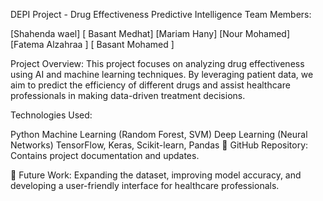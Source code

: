 DEPI Project - Drug Effectiveness Predictive Intelligence
Team Members:

[Shahenda wael]
[ Basant Medhat]
[Mariam Hany]
[Nour Mohamed]
[Fatema Alzahraa ]
[ Basant Mohamed ]

Project Overview:
This project focuses on analyzing drug effectiveness using AI and machine learning techniques. By leveraging patient data, we aim to predict the efficiency of different drugs and assist healthcare professionals in making data-driven treatment decisions.

Technologies Used:

Python
Machine Learning (Random Forest, SVM)
Deep Learning (Neural Networks)
TensorFlow, Keras, Scikit-learn, Pandas
📌 GitHub Repository: Contains project documentation and updates.

🚀 Future Work: Expanding the dataset, improving model accuracy, and developing a user-friendly interface for healthcare professionals.
